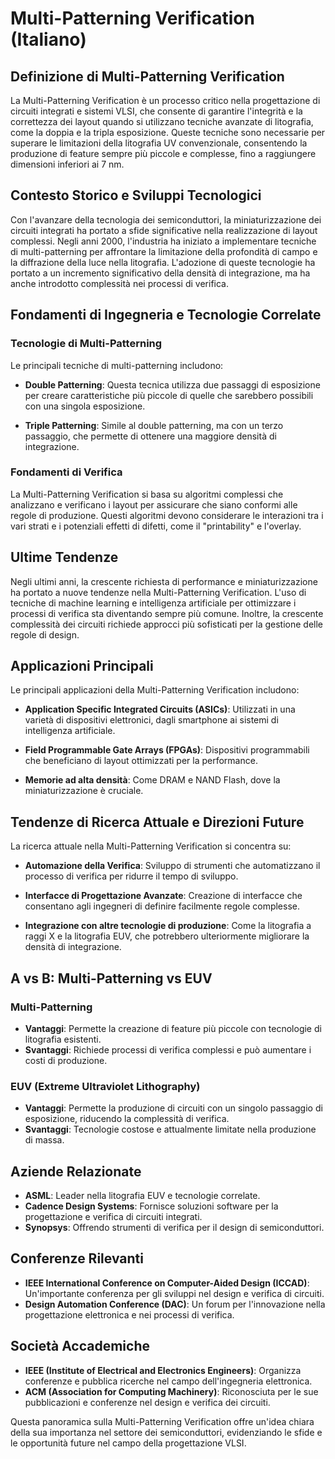 # Multi-Patterning Verification (Italiano)

## Definizione di Multi-Patterning Verification
La Multi-Patterning Verification è un processo critico nella progettazione di circuiti integrati e sistemi VLSI, che consente di garantire l'integrità e la correttezza dei layout quando si utilizzano tecniche avanzate di litografia, come la doppia e la tripla esposizione. Queste tecniche sono necessarie per superare le limitazioni della litografia UV convenzionale, consentendo la produzione di feature sempre più piccole e complesse, fino a raggiungere dimensioni inferiori ai 7 nm.

## Contesto Storico e Sviluppi Tecnologici
Con l'avanzare della tecnologia dei semiconduttori, la miniaturizzazione dei circuiti integrati ha portato a sfide significative nella realizzazione di layout complessi. Negli anni 2000, l'industria ha iniziato a implementare tecniche di multi-patterning per affrontare la limitazione della profondità di campo e la diffrazione della luce nella litografia. L'adozione di queste tecnologie ha portato a un incremento significativo della densità di integrazione, ma ha anche introdotto complessità nei processi di verifica.

## Fondamenti di Ingegneria e Tecnologie Correlate
### Tecnologie di Multi-Patterning
Le principali tecniche di multi-patterning includono:

- **Double Patterning**: Questa tecnica utilizza due passaggi di esposizione per creare caratteristiche più piccole di quelle che sarebbero possibili con una singola esposizione.

- **Triple Patterning**: Simile al double patterning, ma con un terzo passaggio, che permette di ottenere una maggiore densità di integrazione.

### Fondamenti di Verifica
La Multi-Patterning Verification si basa su algoritmi complessi che analizzano e verificano i layout per assicurare che siano conformi alle regole di produzione. Questi algoritmi devono considerare le interazioni tra i vari strati e i potenziali effetti di difetti, come il "printability" e l'overlay.

## Ultime Tendenze
Negli ultimi anni, la crescente richiesta di performance e miniaturizzazione ha portato a nuove tendenze nella Multi-Patterning Verification. L'uso di tecniche di machine learning e intelligenza artificiale per ottimizzare i processi di verifica sta diventando sempre più comune. Inoltre, la crescente complessità dei circuiti richiede approcci più sofisticati per la gestione delle regole di design.

## Applicazioni Principali
Le principali applicazioni della Multi-Patterning Verification includono:

- **Application Specific Integrated Circuits (ASICs)**: Utilizzati in una varietà di dispositivi elettronici, dagli smartphone ai sistemi di intelligenza artificiale.

- **Field Programmable Gate Arrays (FPGAs)**: Dispositivi programmabili che beneficiano di layout ottimizzati per la performance.

- **Memorie ad alta densità**: Come DRAM e NAND Flash, dove la miniaturizzazione è cruciale.

## Tendenze di Ricerca Attuale e Direzioni Future
La ricerca attuale nella Multi-Patterning Verification si concentra su:

- **Automazione della Verifica**: Sviluppo di strumenti che automatizzano il processo di verifica per ridurre il tempo di sviluppo.

- **Interfacce di Progettazione Avanzate**: Creazione di interfacce che consentano agli ingegneri di definire facilmente regole complesse.

- **Integrazione con altre tecnologie di produzione**: Come la litografia a raggi X e la litografia EUV, che potrebbero ulteriormente migliorare la densità di integrazione.

## A vs B: Multi-Patterning vs EUV
### Multi-Patterning
- **Vantaggi**: Permette la creazione di feature più piccole con tecnologie di litografia esistenti.
- **Svantaggi**: Richiede processi di verifica complessi e può aumentare i costi di produzione.

### EUV (Extreme Ultraviolet Lithography)
- **Vantaggi**: Permette la produzione di circuiti con un singolo passaggio di esposizione, riducendo la complessità di verifica.
- **Svantaggi**: Tecnologie costose e attualmente limitate nella produzione di massa.

## Aziende Relazionate
- **ASML**: Leader nella litografia EUV e tecnologie correlate.
- **Cadence Design Systems**: Fornisce soluzioni software per la progettazione e verifica di circuiti integrati.
- **Synopsys**: Offrendo strumenti di verifica per il design di semiconduttori.

## Conferenze Rilevanti
- **IEEE International Conference on Computer-Aided Design (ICCAD)**: Un'importante conferenza per gli sviluppi nel design e verifica di circuiti.
- **Design Automation Conference (DAC)**: Un forum per l'innovazione nella progettazione elettronica e nei processi di verifica.

## Società Accademiche
- **IEEE (Institute of Electrical and Electronics Engineers)**: Organizza conferenze e pubblica ricerche nel campo dell'ingegneria elettronica.
- **ACM (Association for Computing Machinery)**: Riconosciuta per le sue pubblicazioni e conferenze nel design e verifica dei circuiti.

Questa panoramica sulla Multi-Patterning Verification offre un'idea chiara della sua importanza nel settore dei semiconduttori, evidenziando le sfide e le opportunità future nel campo della progettazione VLSI.